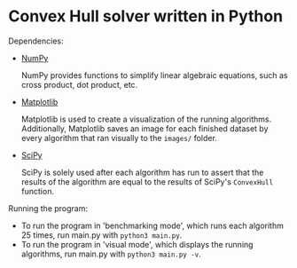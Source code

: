 # Convex Hull solver written in Python

Dependencies:
- [NumPy](http://www.numpy.org/)

   NumPy provides functions to simplify linear algebraic equations, such as cross product, dot product, etc.
- [Matplotlib](https://matplotlib.org/)

   Matplotlib is used to create a visualization of the running algorithms. Additionally, Matplotlib saves an image for each finished dataset by every algorithm that ran visually to the `images/` folder.
- [SciPy](https://www.scipy.org/)

   SciPy is solely used after each algorithm has run to assert that the results of the algorithm are equal to the results of SciPy's `ConvexHull` function.

 Running the program:
- To run the program in 'benchmarking mode', which runs each algorithm 25 times, run main.py with `python3 main.py`.
- To run the program in 'visual mode', which displays the running algorithms, run main.py with `python3 main.py -v`.
